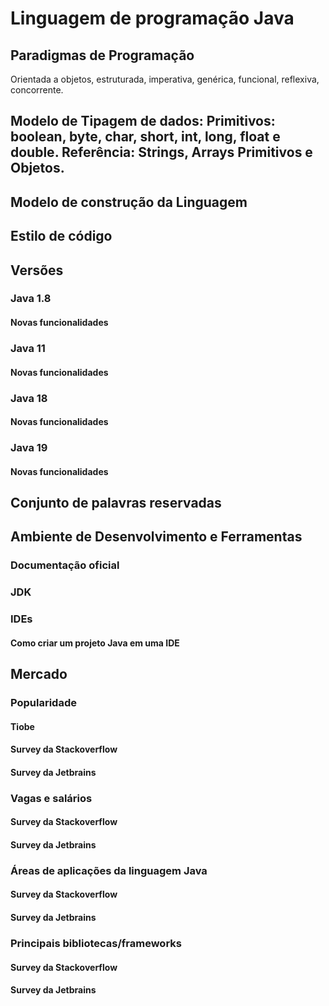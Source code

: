 # Linguagem de programação Java
  ## Paradigmas de Programação
  Orientada a objetos, estruturada, imperativa, genérica, funcional, reflexiva, concorrente.
  ## Modelo de Tipagem de dados: Primitivos: boolean, byte, char, short, int, long, float e double. Referência: Strings, Arrays Primitivos e Objetos.
  ## Modelo de construção da Linguagem  
  ## Estilo de código
  ## Versões
 
 ### Java 1.8
 #### Novas funcionalidades 
 ### Java 11
 #### Novas funcionalidades
 ### Java 18
 #### Novas funcionalidades
 ### Java 19 
 #### Novas funcionalidades
  ## Conjunto de palavras reservadas
  ## Ambiente de Desenvolvimento e Ferramentas
  ### Documentação oficial
  ### JDK
  ### IDEs
 #### Como criar um projeto Java em uma IDE
  ## Mercado
   ### Popularidade 
 #### Tiobe
 #### Survey da Stackoverflow 
 #### Survey da Jetbrains 
  ### Vagas e salários 
  #### Survey da Stackoverflow 
  #### Survey da Jetbrains  
  ### Áreas de aplicações da linguagem Java 
   #### Survey da Stackoverflow 
 #### Survey da Jetbrains  
  ### Principais bibliotecas/frameworks 
 #### Survey da Stackoverflow 
 #### Survey da Jetbrains  
